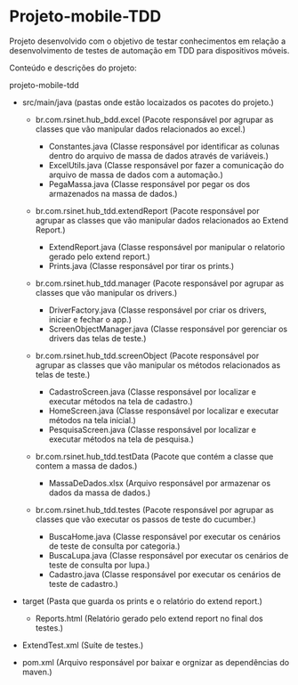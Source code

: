 # Projeto-mobile-TDD

Projeto desenvolvido com o objetivo de testar conhecimentos em relação a desenvolvimento de testes de automação em TDD para dispositivos móveis.

Conteúdo e descrições do projeto:

projeto-mobile-tdd

  - src/main/java (pastas onde estão locaizados os pacotes do projeto.)
  
    - br.com.rsinet.hub_bdd.excel (Pacote responsável por agrupar as classes que vão manipular dados relacionados ao excel.)
      - Constantes.java (Classe responsável por identificar as colunas dentro do arquivo de massa de dados através de variáveis.)
      - ExcelUtils.java (Classe responsável por fazer a comunicação do arquivo de massa de dados com a automação.)
      - PegaMassa.java (Classe responsável por pegar os dos armazenados na massa de dados.)
      
    - br.com.rsinet.hub_tdd.extendReport (Pacote responsável por agrupar as classes que vão manipular dados relacionados ao Extend Report.)
      - ExtendReport.java (Classe responsável por manipular o relatorio gerado pelo extend report.)
      - Prints.java (Classe responsável por tirar os prints.)
      
    - br.com.rsinet.hub_tdd.manager (Pacote responsável por agrupar as classes que vão manipular os drivers.)
      - DriverFactory.java (Classe responsável por criar os drivers, iniciar e fechar o app.)
      - ScreenObjectManager.java (Classe responsável por gerenciar os drivers das telas de teste.)
      
    - br.com.rsinet.hub_tdd.screenObject (Pacote responsável por agrupar as classes que vão manipular os métodos relacionados as telas de teste.)
      - CadastroScreen.java (Classe responsável por localizar e executar métodos na tela de cadastro.)
      - HomeScreen.java (Classe responsável por localizar e executar métodos na tela inicial.)
      - PesquisaScreen.java (Classe responsável por localizar e executar métodos na tela de pesquisa.)
      
    - br.com.rsinet.hub_tdd.testData (Pacote que contém a classe que contem a massa de dados.)
      - MassaDeDados.xlsx (Arquivo responsável por armazenar os dados da massa de dados.)
      
    - br.com.rsinet.hub_tdd.testes (Pacote responsável por agrupar as classes que vão executar os passos de teste do cucumber.)
      - BuscaHome.java (Classe responsável por executar os cenários de teste de consulta por categoria.)
      - BuscaLupa.java (Classe responsável por executar os cenários de teste de consulta por lupa.)
      - Cadastro.java (Classe responsável por executar os cenários de teste de cadastro.)

  - target (Pasta que guarda os prints e o relatório do extend report.)
    - Reports.html (Relatório gerado pelo extend report no final dos testes.)
  
  - ExtendTest.xml (Suíte de testes.)
  
  - pom.xml (Arquivo responsável por baixar e orgnizar as dependências do maven.)
